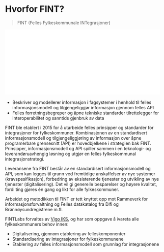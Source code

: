 # Hvorfor FINT?

>FINT (Felles  Fylkeskommunale INTegrasjoner)

![ill1](_media/fint-cartoon-home.png)

* Beskriver og modellerer informasjon i fagsystemer i henhold til felles informasjonsmodell og tilgjengeliggjør informasjon gjennom felles API
* Felles forretningsbegreper og åpne tekniske standarder tilrettelegger for interoperabilitet og sanntids gjenbruk av data

FINT ble etablert i 2015 for å utarbeide felles prinsipper og standarder for integrasjoner for fylkeskommuner. Kombinasjonen av en standardisert informasjonsmodell og tilgjengeliggjøring av informasjon over åpne programerbare grensesnitt (API) er hovedbjelkene i strategien bak FINT. Prinsipper, informasjonsmodell og API spiller sammen i en teknologi- og leverandøruavhengig løsning og utgjør en felles fylkeskommunal integrasjonstrategi.

Leveransene fra FINT består av en standardisert informasjonsmodell og API, som kan legges til grunn ved fremtidige anskaffelser av nye systemer (kravspesifikasjon), forbedring av eksisterende tjenester og utvikling av nye tjenester (digitalisering). Det vil gi generelle besparelser og høyere kvalitet, fordi ting gjøres én gang og likt for alle fylkeskommuner.

Arbeidet og metodikken til FINT er tett knyttet opp mot Rammeverk for informasjonsforvaltning og Felles datakatalog fra Difi og Brønnøysundregistrene m.fl.

FINTLabs forvaltes av [Vigo IKS](https://www.vigoiks.no), og har som oppgave å ivareta alle fylkeskommuners behov innen:

* Digitalisering, gjennom etablering av felleskomponenter
* Standardisering av integrasjoner for fylkeskommunene
* Etablering av felles informasjonsmodell som grunnlag for integrasjonene
